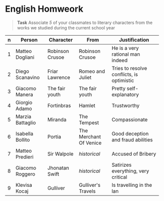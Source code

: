 # English Homweork

> **Task**
> Associate _5_ of your classmates to literary characters from the works we studied during the current school year

|n|Person|Character|From|Justification|
|---|---|---|---|---|
|1|Matteo Dogliani|Robinson Crusoe|Robinson Crusoe|He is a very rational man indeed|
|2|Diego Scanavino|Friar Lawrence|Romeo and Juliet|Tries to resolve conflicts, is optimistic|
|3|Giacomo Manera|The fair youth|The fair youth|Pretty self-explanatory|
|4|Giorgio Adamo|Fortinbras|Hamlet|Trustworthy|
|5|Marzia Battaglio|Miranda|The Tempest|Compassionate|
|6|Isabella Bollito|Portia|The Merchant Of Venice|Good deception and fraud abilities|
|7|Matteo Predieri|Sir Walpole|_historical_|Accused of Bribery|
|8|Giacomo Roggero|Jhonatan Swift|_historical_|Satirizes everything, very critical|
|9|Klevisa Kocaj|Gulliver|Gulliver's Travels|Is travelling in the lan
<!--stackedit_data:
eyJoaXN0b3J5IjpbLTExODk3MTQyNTJdfQ==
-->
